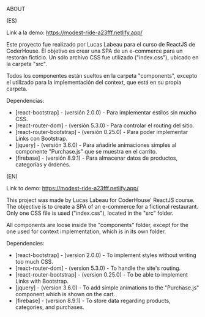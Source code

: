 ABOUT

(ES)

Link a la demo: https://modest-ride-a23fff.netlify.app/

Este proyecto fue realizado por Lucas Labeau para el curso de ReactJS de CoderHouse. El objetivo es crear una SPA de un e-commerce para un restorán ficticio. Un sólo archivo CSS fue utilizado ("index.css"), ubicado en la carpeta "src".

Todos los componentes están sueltos en la carpeta "components", excepto el utilizado para la implementación del context, que está en su propia carpeta.

Dependencias:
  - [react-bootstrap] - (versión 2.0.0) - Para implementar estilos sin mucho CSS.
  - [react-router-dom] - (versión 5.3.0) - Para controlar el routing del sitio.
  - [react-router-bootstrap] - (versión 0.25.0) - Para poder implementar Links con Bootstrap.
  - [jquery] - (versión 3.6.0) - Para añadirle animaciones simples al componente "Purchase.js" que se muestra en el carrito.
  - [firebase] - (versión 8.9.1) - Para almacenar datos de productos, categorías y órdenes.

(EN)

Link to demo: https://modest-ride-a23fff.netlify.app/

This project was made by Lucas Labeau for CoderHouse' ReactJS course. The objective is to create a SPA of an e-commerce for a fictional restaurant. Only one CSS file is used ("index.css"), located in the "src" folder.

All components are loose inside the "components" folder, except for the one used for context implementation, which is in its own folder.

Dependencies:
  - [react-bootstrap] - (version 2.0.0) - To implement styles without writing too much CSS.
  - [react-router-dom] - (version 5.3.0) - To handle the site's routing.
  - [react-router-bootstrap] - (version 0.25.0) - To be able to implement Links with Bootstrap.
  - [jquery] - (version 3.6.0) - To add simple animations to the "Purchase.js" component which is shown on the cart.
  - [firebase] - (version 8.9.1) - To store data regarding products, categories, and purchases.
